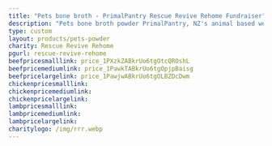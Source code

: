 ```yaml
---
title: "Pets bone broth - PrimalPantry Rescue Revive Rehome Fundraiser"
description: "Pets bone broth powder PrimalPantry, NZ's animal based wellness drink for pets"
type: custom
layout: products/pets-powder
charity: Rescue Revive Rehome
pgurl: rescue-revive-rehome
beefpricesmalllink: price_1PXzkZABkrUo6tgOtcQROshL
beefpricemediumlink: price_1PawkTABkrUo6tgOpjpBaisg
beefpricelargelink: price_1PawjwABkrUo6tgOLBZDcDwm
chickenpricesmalllink:
chickenpricemediumlink:
chickenpricelargelink:
lambpricesmalllink:
lambpricemediumlink:
lambpricelargelink:
charitylogo: /img/rrr.webp
---
```



